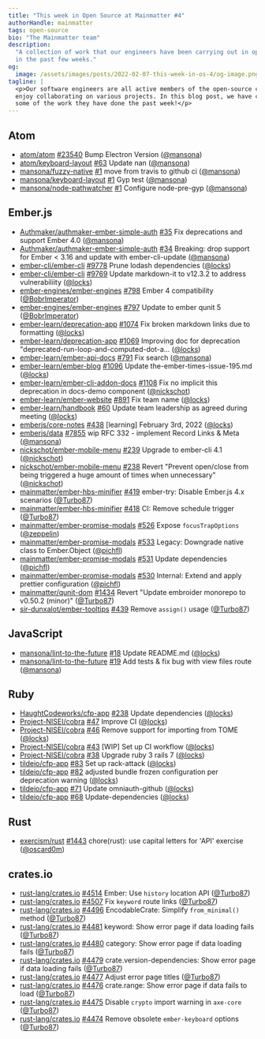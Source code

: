 ```yaml
---
title: "This week in Open Source at Mainmatter #4"
authorHandle: mainmatter
tags: open-source
bio: "The Mainmatter team"
description:
  "A collection of work that our engineers have been carrying out in open-source
  in the past few weeks."
og:
  image: /assets/images/posts/2022-02-07-this-week-in-os-4/og-image.png
tagline: |
  <p>Our software engineers are all active members of the open-source community and
  enjoy collaborating on various projects. In this blog post, we have collected
  some of the work they have done the past week!</p>
---
```


## Atom

- [atom/atom] [#23540](https://github.com/atom/atom/pull/23540) Bump Electron
  Version ([@mansona])
- [atom/keyboard-layout] [#63](https://github.com/atom/keyboard-layout/pull/63)
  Update nan ([@mansona])
- [mansona/fuzzy-native] [#1](https://github.com/mansona/fuzzy-native/pull/1)
  move from travis to github ci ([@mansona])
- [mansona/keyboard-layout]
  [#1](https://github.com/mansona/keyboard-layout/pull/1) Gyp test ([@mansona])
- [mansona/node-pathwatcher]
  [#1](https://github.com/mansona/node-pathwatcher/pull/1) Configure
  node-pre-gyp ([@mansona])

## Ember.js

- [Authmaker/authmaker-ember-simple-auth]
  [#35](https://github.com/Authmaker/authmaker-ember-simple-auth/pull/35) Fix
  deprecations and support Ember 4.0 ([@mansona])
- [Authmaker/authmaker-ember-simple-auth]
  [#34](https://github.com/Authmaker/authmaker-ember-simple-auth/pull/34)
  Breaking: drop support for Ember < 3.16 and update with ember-cli-update
  ([@mansona])
- [ember-cli/ember-cli]
  [#9778](https://github.com/ember-cli/ember-cli/pull/9778) Prune lodash
  dependencies ([@locks])
- [ember-cli/ember-cli]
  [#9769](https://github.com/ember-cli/ember-cli/pull/9769) Update markdown-it
  to v12.3.2 to address vulnerabiliity ([@locks])
- [ember-engines/ember-engines]
  [#798](https://github.com/ember-engines/ember-engines/pull/798) Ember 4
  compatibility ([@BobrImperator])
- [ember-engines/ember-engines]
  [#797](https://github.com/ember-engines/ember-engines/pull/797) Update to
  ember qunit 5 ([@BobrImperator])
- [ember-learn/deprecation-app]
  [#1074](https://github.com/ember-learn/deprecation-app/pull/1074) Fix broken
  markdown links due to formatting ([@locks])
- [ember-learn/deprecation-app]
  [#1069](https://github.com/ember-learn/deprecation-app/pull/1069) Improving
  doc for deprecation "deprecated-run-loop-and-computed-dot-a… ([@locks])
- [ember-learn/ember-api-docs]
  [#791](https://github.com/ember-learn/ember-api-docs/pull/791) Fix search
  ([@mansona])
- [ember-learn/ember-blog]
  [#1096](https://github.com/ember-learn/ember-blog/pull/1096) Update
  the-ember-times-issue-195.md ([@locks])
- [ember-learn/ember-cli-addon-docs]
  [#1108](https://github.com/ember-learn/ember-cli-addon-docs/pull/1108) Fix no
  implicit this deprecation in docs-demo component ([@nickschot])
- [ember-learn/ember-website]
  [#891](https://github.com/ember-learn/ember-website/pull/891) Fix team name
  ([@locks])
- [ember-learn/handbook] [#60](https://github.com/ember-learn/handbook/pull/60)
  Update team leadership as agreed during meeting ([@locks])
- [emberjs/core-notes] [#438](https://github.com/emberjs/core-notes/pull/438)
  [learning] February 3rd, 2022 ([@locks])
- [emberjs/data] [#7855](https://github.com/emberjs/data/pull/7855) wip RFC
  332 - implement Record Links & Meta ([@mansona])
- [nickschot/ember-mobile-menu]
  [#239](https://github.com/nickschot/ember-mobile-menu/pull/239) Upgrade to
  ember-cli 4.1 ([@nickschot])
- [nickschot/ember-mobile-menu]
  [#238](https://github.com/nickschot/ember-mobile-menu/pull/238) Revert
  "Prevent open/close from being triggered a huge amount of times when
  unnecessary" ([@nickschot])
- [mainmatter/ember-hbs-minifier]
  [#419](https://github.com/mainmatter/ember-hbs-minifier/pull/419) ember-try:
  Disable Ember.js 4.x scenarios ([@Turbo87])
- [mainmatter/ember-hbs-minifier]
  [#418](https://github.com/mainmatter/ember-hbs-minifier/pull/418) CI: Remove
  schedule trigger ([@Turbo87])
- [mainmatter/ember-promise-modals]
  [#526](https://github.com/mainmatter/ember-promise-modals/pull/526) Expose
  `focusTrapOptions` ([@zeppelin])
- [mainmatter/ember-promise-modals]
  [#533](https://github.com/mainmatter/ember-promise-modals/pull/533) Legacy:
  Downgrade native class to Ember.Object ([@pichfl])
- [mainmatter/ember-promise-modals]
  [#531](https://github.com/mainmatter/ember-promise-modals/pull/531) Update
  dependencies ([@pichfl])
- [mainmatter/ember-promise-modals]
  [#530](https://github.com/mainmatter/ember-promise-modals/pull/530) Internal:
  Extend and apply prettier configuration ([@pichfl])
- [mainmatter/qunit-dom]
  [#1434](https://github.com/mainmatter/qunit-dom/pull/1434) Revert "Update
  embroider monorepo to v0.50.2 (minor)" ([@Turbo87])
- [sir-dunxalot/ember-tooltips]
  [#439](https://github.com/sir-dunxalot/ember-tooltips/pull/439) Remove
  `assign()` usage ([@Turbo87])

## JavaScript

- [mansona/lint-to-the-future]
  [#18](https://github.com/mansona/lint-to-the-future/pull/18) Update README.md
  ([@locks])
- [mansona/lint-to-the-future]
  [#19](https://github.com/mansona/lint-to-the-future/pull/19) Add tests & fix
  bug with view files route ([@mansona])

## Ruby

- [HaughtCodeworks/cfp-app]
  [#238](https://github.com/HaughtCodeworks/cfp-app/pull/238) Update
  dependencies ([@locks])
- [Project-NISEI/cobra] [#47](https://github.com/Project-NISEI/cobra/pull/47)
  Improve CI ([@locks])
- [Project-NISEI/cobra] [#46](https://github.com/Project-NISEI/cobra/pull/46)
  Remove support for importing from TOME ([@locks])
- [Project-NISEI/cobra] [#43](https://github.com/Project-NISEI/cobra/pull/43)
  [WIP] Set up CI workflow ([@locks])
- [Project-NISEI/cobra] [#38](https://github.com/Project-NISEI/cobra/pull/38)
  Upgrade ruby 3 rails 7 ([@locks])
- [tildeio/cfp-app] [#83](https://github.com/tildeio/cfp-app/pull/83) Set up
  rack-attack ([@locks])
- [tildeio/cfp-app] [#82](https://github.com/tildeio/cfp-app/pull/82) adjusted
  bundle frozen configuration per deprecation warning ([@locks])
- [tildeio/cfp-app] [#71](https://github.com/tildeio/cfp-app/pull/71) Update
  omniauth-github ([@locks])
- [tildeio/cfp-app] [#68](https://github.com/tildeio/cfp-app/pull/68)
  Update-dependencies ([@locks])

## Rust

- [exercism/rust] [#1443](https://github.com/exercism/rust/pull/1443)
  chore(rust): use capital letters for 'API' exercise ([@oscard0m])

## crates.io

- [rust-lang/crates.io]
  [#4514](https://github.com/rust-lang/crates.io/pull/4514) Ember: Use `history`
  location API ([@Turbo87])
- [rust-lang/crates.io]
  [#4507](https://github.com/rust-lang/crates.io/pull/4507) Fix `keyword` route
  links ([@Turbo87])
- [rust-lang/crates.io]
  [#4496](https://github.com/rust-lang/crates.io/pull/4496) EncodableCrate:
  Simplify `from_minimal()` method ([@Turbo87])
- [rust-lang/crates.io]
  [#4481](https://github.com/rust-lang/crates.io/pull/4481) keyword: Show error
  page if data loading fails ([@Turbo87])
- [rust-lang/crates.io]
  [#4480](https://github.com/rust-lang/crates.io/pull/4480) category: Show error
  page if data loading fails ([@Turbo87])
- [rust-lang/crates.io]
  [#4479](https://github.com/rust-lang/crates.io/pull/4479)
  crate.version-dependencies: Show error page if data loading fails ([@Turbo87])
- [rust-lang/crates.io]
  [#4477](https://github.com/rust-lang/crates.io/pull/4477) Adjust error page
  titles ([@Turbo87])
- [rust-lang/crates.io]
  [#4476](https://github.com/rust-lang/crates.io/pull/4476) crate.range: Show
  error page if data fails to load ([@Turbo87])
- [rust-lang/crates.io]
  [#4475](https://github.com/rust-lang/crates.io/pull/4475) Disable `crypto`
  import warning in `axe-core` ([@Turbo87])
- [rust-lang/crates.io]
  [#4474](https://github.com/rust-lang/crates.io/pull/4474) Remove obsolete
  `ember-keyboard` options ([@Turbo87])

[@bobrimperator]: https://github.com/BobrImperator
[@turbo87]: https://github.com/Turbo87
[@locks]: https://github.com/locks
[@mansona]: https://github.com/mansona
[@nickschot]: https://github.com/nickschot
[@oscard0m]: https://github.com/oscard0m
[@pichfl]: https://github.com/pichfl
[@zeppelin]: https://github.com/zeppelin
[authmaker/authmaker-ember-simple-auth]:
  https://github.com/Authmaker/authmaker-ember-simple-auth
[haughtcodeworks/cfp-app]: https://github.com/HaughtCodeworks/cfp-app
[project-nisei/cobra]: https://github.com/Project-NISEI/cobra
[atom/atom]: https://github.com/atom/atom
[atom/keyboard-layout]: https://github.com/atom/keyboard-layout
[ember-cli/ember-cli]: https://github.com/ember-cli/ember-cli
[ember-engines/ember-engines]: https://github.com/ember-engines/ember-engines
[ember-learn/deprecation-app]: https://github.com/ember-learn/deprecation-app
[ember-learn/ember-api-docs]: https://github.com/ember-learn/ember-api-docs
[ember-learn/ember-blog]: https://github.com/ember-learn/ember-blog
[ember-learn/ember-cli-addon-docs]:
  https://github.com/ember-learn/ember-cli-addon-docs
[ember-learn/ember-website]: https://github.com/ember-learn/ember-website
[ember-learn/handbook]: https://github.com/ember-learn/handbook
[emberjs/core-notes]: https://github.com/emberjs/core-notes
[emberjs/data]: https://github.com/emberjs/data
[exercism/rust]: https://github.com/exercism/rust
[mansona/fuzzy-native]: https://github.com/mansona/fuzzy-native
[mansona/keyboard-layout]: https://github.com/mansona/keyboard-layout
[mansona/lint-to-the-future]: https://github.com/mansona/lint-to-the-future
[mansona/node-pathwatcher]: https://github.com/mansona/node-pathwatcher
[nickschot/ember-mobile-menu]: https://github.com/nickschot/ember-mobile-menu
[oscard0m/web]: https://github.com/oscard0m/web
[rust-lang/crates.io]: https://github.com/rust-lang/crates.io
[mainmatter/ember-hbs-minifier]:
  https://github.com/mainmatter/ember-hbs-minifier
[mainmatter/ember-promise-modals]:
  https://github.com/mainmatter/ember-promise-modals
[mainmatter/qunit-dom]: https://github.com/mainmatter/qunit-dom
[mainmatter/mainmatter.github.io]:
  https://github.com/mainmatter/mainmatter.github.io
[sir-dunxalot/ember-tooltips]: https://github.com/sir-dunxalot/ember-tooltips
[tildeio/cfp-app]: https://github.com/tildeio/cfp-app
[contact]: /contact/
